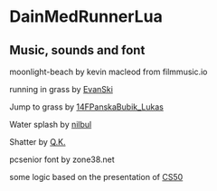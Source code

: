 # DainMedRunnerLua


## Music, sounds and font
moonlight-beach by kevin macleod from filmmusic.io

running in grass by [EvanSki](https://freesound.org/people/EvanSki/sounds/411148/)

Jump to grass by [14FPanskaBubik_Lukas](https://freesound.org/people/14FPanskaBubik_Lukas/sounds/418553/)

Water splash by [nilbul](https://freesound.org/people/nilbul/sounds/404829/)

Shatter by [Q.K.](https://freesound.org/people/Q.K./sounds/56262/)

pcsenior font by zone38.net


some logic based on the presentation of [CS50](https://www.youtube.com/watch?v=3k4CMAaNCuk)
